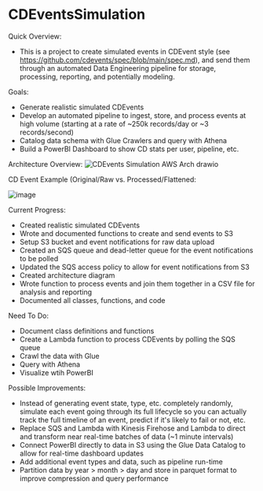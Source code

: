 # CDEventsSimulation
Quick Overview:
- This is a project to create simulated events in CDEvent style (see https://github.com/cdevents/spec/blob/main/spec.md), and send them through an automated Data Engineering pipeline for storage, processing, reporting, and potentially modeling.

Goals:
- Generate realistic simulated CDEvents
- Develop an automated pipeline to ingest, store, and process events at high volume (starting at a rate of ~250k records/day or ~3 records/second)
- Catalog data schema with Glue Crawlers and query with Athena
- Build a PowerBI Dashboard to show CD stats per user, pipeline, etc.

Architecture Overview:
![CDEvents Simulation AWS Arch drawio](https://user-images.githubusercontent.com/36463300/227257049-b562eb4e-985b-4a20-a746-e8652809ac6b.png)


CD Event Example (Original/Raw vs. Processed/Flattened:

![image](https://user-images.githubusercontent.com/36463300/227565258-720cc6e0-72e1-4dd8-a691-4cbb4b71b965.png)

Current Progress:
- Created realistic simulated CDEvents
- Wrote and documented functions to create and send events to S3
- Setup S3 bucket and event notifications for raw data upload
- Created an SQS queue and dead-letter queue for the event notifications to be polled
- Updated the SQS access policy to allow for event notifications from S3
- Created architecture diagram
- Wrote function to process events and join them together in a CSV file for analysis and reporting
- Documented all classes, functions, and code

Need To Do:
- Document class definitions and functions
- Create a Lambda function to process CDEvents by polling the SQS queue
- Crawl the data with Glue
- Query with Athena
- Visualize wtih PowerBI

Possible Improvements:
- Instead of generating event state, type, etc. completely randomly, simulate each event going through its full lifecycle so you can actually track the full timeline of an event, predict if it's likely to fail or not, etc.
- Replace SQS and Lambda with Kinesis Firehose and Lambda to direct and transform near real-time batches of data (~1 minute intervals)
- Connect PowerBI directly to data in S3 using the Glue Data Catalog to allow for real-time dashboard updates
- Add additional event types and data, such as pipeline run-time
- Partition data by year > month > day and store in parquet format to improve compression and query performance
